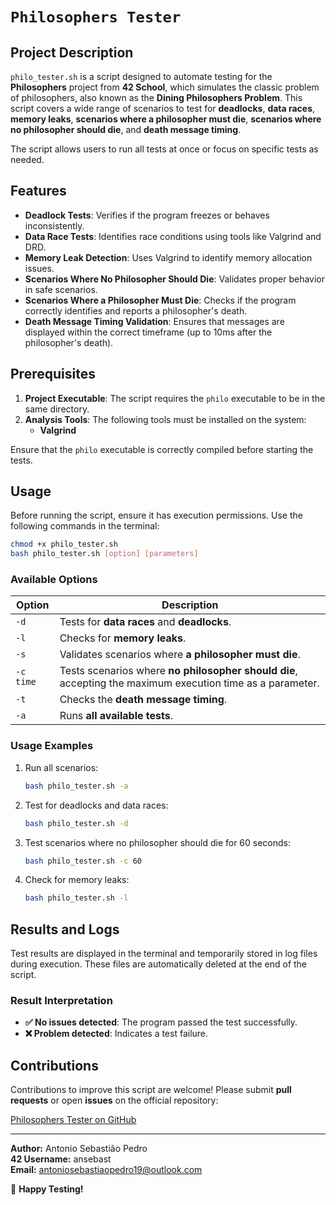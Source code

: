 # `Philosophers Tester`

## Project Description

`philo_tester.sh` is a script designed to automate testing for the **Philosophers** project from **42 School**, which simulates the classic problem of philosophers, also known as the **Dining Philosophers Problem**. This script covers a wide range of scenarios to test for **deadlocks**, **data races**, **memory leaks**, **scenarios where a philosopher must die**, **scenarios where no philosopher should die**, and **death message timing**.

The script allows users to run all tests at once or focus on specific tests as needed.

## Features

- **Deadlock Tests**: Verifies if the program freezes or behaves inconsistently.
- **Data Race Tests**: Identifies race conditions using tools like Valgrind and DRD.
- **Memory Leak Detection**: Uses Valgrind to identify memory allocation issues.
- **Scenarios Where No Philosopher Should Die**: Validates proper behavior in safe scenarios.
- **Scenarios Where a Philosopher Must Die**: Checks if the program correctly identifies and reports a philosopher's death.
- **Death Message Timing Validation**: Ensures that messages are displayed within the correct timeframe (up to 10ms after the philosopher's death).

## Prerequisites

1. **Project Executable**: The script requires the `philo` executable to be in the same directory.
2. **Analysis Tools**: The following tools must be installed on the system:
   - **Valgrind**

Ensure that the `philo` executable is correctly compiled before starting the tests.

## Usage

Before running the script, ensure it has execution permissions. Use the following commands in the terminal:

```bash
chmod +x philo_tester.sh
bash philo_tester.sh [option] [parameters]
```

### Available Options

| Option         | Description                                                                                  |
|----------------|----------------------------------------------------------------------------------------------|
| `-d`           | Tests for **data races** and **deadlocks**.                                                  |
| `-l`           | Checks for **memory leaks**.                                                                 |
| `-s`           | Validates scenarios where **a philosopher must die**.                                        |
| `-c time`      | Tests scenarios where **no philosopher should die**, accepting the maximum execution time as a parameter. |
| `-t`           | Checks the **death message timing**.                                                         |
| `-a`           | Runs **all available tests**.                                                                |

### Usage Examples

1. Run all scenarios:
   ```bash
   bash philo_tester.sh -a
   ```

2. Test for deadlocks and data races:
   ```bash
   bash philo_tester.sh -d
   ```

3. Test scenarios where no philosopher should die for 60 seconds:
   ```bash
   bash philo_tester.sh -c 60
   ```

4. Check for memory leaks:
   ```bash
   bash philo_tester.sh -l
   ```

## Results and Logs

Test results are displayed in the terminal and temporarily stored in log files during execution. These files are automatically deleted at the end of the script.

### Result Interpretation

- **✅ No issues detected**: The program passed the test successfully.
- **❌ Problem detected**: Indicates a test failure.

## Contributions

Contributions to improve this script are welcome! Please submit **pull requests** or open **issues** on the official repository:

[Philosophers Tester on GitHub](https://github.com/AntonioSebastiaoPedro/philosophers_tester)

---

**Author:** Antonio Sebastião Pedro <br>
**42 Username:** ansebast <br>
**Email:** antoniosebastiaopedro19@outlook.com

🚀 **Happy Testing!**
